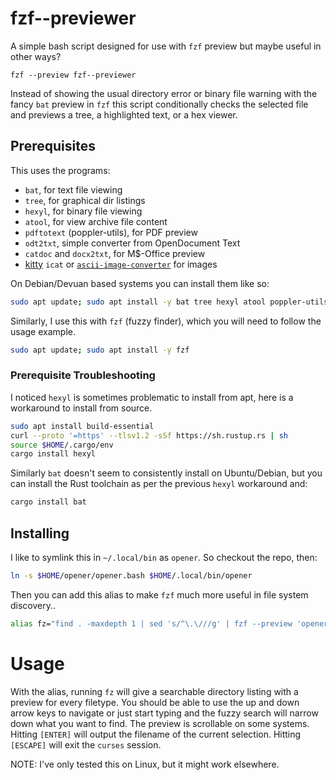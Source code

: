 # fzf--previewer

A simple bash script designed for use with `fzf` preview but maybe useful in other ways?

`fzf --preview fzf--previewer`

Instead of showing the usual directory error or binary file warning with the fancy `bat` preview in `fzf` this script conditionally checks the selected file and previews a tree, a highlighted text, or a hex viewer.

## Prerequisites

This uses the programs: 
  * `bat`, for text file viewing
  * `tree`, for graphical dir listings
  * `hexyl`, for binary file viewing
  * `atool`, for view archive file content
  * `pdftotext` (poppler-utils), for PDF preview
  * `odt2txt`, simple converter from OpenDocument Text 
  * `catdoc` and `docx2txt`, for M\$-Office preview
  * [kitty](https://sw.kovidgoyal.net/kitty/) `icat` 
    or [`ascii-image-converter`](https://github.com/TheZoraiz/ascii-image-converter) 
    for images

On Debian/Devuan based systems you can install them like so:

```bash
sudo apt update; sudo apt install -y bat tree hexyl atool poppler-utils odt2txt catdoc kitty
```

Similarly, I use this with `fzf` (fuzzy finder), which you will need to follow the usage example.

```bash
sudo apt update; sudo apt install -y fzf
```

### Prerequisite Troubleshooting

I noticed `hexyl` is sometimes problematic to install from apt, here is a workaround to install from source.

```bash
sudo apt install build-essential
curl --proto '=https' --tlsv1.2 -sSf https://sh.rustup.rs | sh
source $HOME/.cargo/env
cargo install hexyl
```

Similarly `bat` doesn't seem to consistently install on Ubuntu/Debian, but you can install the Rust toolchain as per the previous `hexyl` workaround and:

```bash
cargo install bat
```

## Installing

I like to symlink this in `~/.local/bin` as `opener`.  So checkout the repo, then:

```bash
ln -s $HOME/opener/opener.bash $HOME/.local/bin/opener
```

Then you can add this alias to make `fzf` much more useful in file system discovery..

```bash
alias fz="find . -maxdepth 1 | sed 's/^\.\///g' | fzf --preview 'opener {}'"
```

# Usage

With the alias, running `fz` will give a searchable directory listing with a
preview for every filetype.  You should be able to use the up and down arrow
keys to navigate or just start typing and the fuzzy search will narrow down
what you want to find.  The preview is scrollable on some systems.  Hitting
`[ENTER]` will output the filename of the current selection.  Hitting
`[ESCAPE]` will exit the `curses` session.

NOTE: I've only tested this on Linux, but it might work elsewhere.
